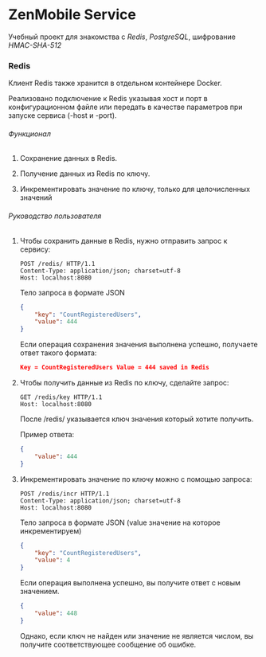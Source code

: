 

# ZenMobile Service

Учебный проект для знакомства с *Redis*, *PostgreSQL*,  шифрование *HMAC-SHA-512*

### Redis

Клиент Redis также хранится в отдельном контейнере Docker.

Реализовано подключение к Redis указывая хост и порт в конфигурационном файле или передать в качестве параметров при запуске сервиса (-host и -port).

###### Функционал

1. Сохранение данных в Redis.

2. Получение данных из Redis по ключу.

3. Инкрементировать значение по ключу, только для целочисленных значений

   

###### Руководство пользователя

1. Чтобы сохранить данные в Redis, нужно отправить запрос к сервису:

   ```http
   POST /redis/ HTTP/1.1
   Content-Type: application/json; charset=utf-8
   Host: localhost:8080
   ```

   Тело запроса в формате JSON

   ```json
   {
       "key": "CountRegisteredUsers",
       "value": 444
   }
   ```

   Если операция сохранения значения выполнена успешно, получаете ответ такого формата:

   ```json
   Key = CountRegisteredUsers Value = 444 saved in Redis
   ```

2. Чтобы получить данные из Redis по ключу, сделайте запрос:

   ```http
   GET /redis/key HTTP/1.1
   Host: localhost:8080
   ```

    После /redis/ указывается ключ значения который хотите получить.

   Пример ответа:

   ```json
   {
       "value": 444
   }
   ```

3. Инкрементировать значение по ключу можно с помощью запроса:

   ```http
   POST /redis/incr HTTP/1.1
   Content-Type: application/json; charset=utf-8
   Host: localhost:8080
   ```

   Тело запроса в формате JSON (value значение на которое инкрементируем)

   ```json
   {
       "key": "CountRegisteredUsers",
       "value": 4
   }
   ```

   Если операция выполнена успешно, вы получите ответ с новым значением. 

   ```json
   {
       "value": 448
   }
   ```

   Однако, если ключ не найден или значение не является числом, вы получите соответствующее сообщение об ошибке.